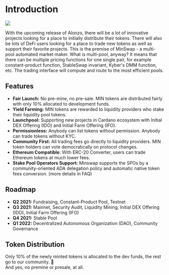 # Introduction

![](.gitbook/assets/minswap_promo_twitter.jpg)

With the upcoming release of Alonzo, there will be a lot of innovative projects looking for a place to initially distribute their tokens. There will also be lots of DeFi users looking for a place to trade new tokens as well as support their favorite projects. This is the premise of MinSwap - a multi-pool automated market maker. What is multi-pool, anyway? It means that there can be multiple pricing functions for one single pair, for example constant-product function, StableSwap invariant, Kyber's DMM function, etc. The trading interface will compute and route to the most efficient pools.

## Features

- **Fair Launch:** No pre-mine, no pre-sale. MIN tokens are distributed fairly with only 10% allocated to development funds.  
- **Yield Farming:** MIN tokens are rewarded to liquidity providers who stake their liquidity pool tokens.  
- **Launchpool:** Supporting new projects in Cardano ecosystem with Initial DEX Offering \(IDO\) and Initial Farm Offering \(IFO\).  
- **Permissionless:** Anybody can list tokens without permission. Anybody can trade tokens without KYC.  
- **Community First:** All trading fees go directly to liquidity providers. MIN token holders can vote democratically on protocol changes.  
- **Ethereum Compatible**: With ERC-20 Converter, users can trade Ethereum tokens at much lower fees.  
- **Stake Pool Operators Support**: Minswap supports the SPOs by a community-oriented ADA delegation policy and automatic native token fees conversion. \(more details in FAQ\)

## Roadmap
- **Q2 2021:** Fundraising, Constant-Product Pool, Testnet  
- **Q3 2021:** Mainnet, Security Audit, Liquidity Mining, Initial DEX Offering \(IDO\), Initial Farm Offering \(IFO\)  
- **Q4 2021:** Stable Pool  
- **Q1 2022:** Decentralized Autonomous Organization \(DAO\), Community Governance

## Token Distribution
Only 10% of the newly minted tokens is allocated to the dev funds, the rest go to our community. 🤗  
And yes, no premine or presale, at all.
